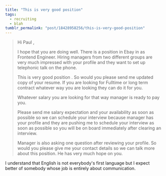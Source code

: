 ```yaml
---
title: "This is very good position"
tags:
  - recruiting
  - blah
tumblr_permalink: "post/18428958256/this-is-very-good-position"
---
```


> Hi Paul ,
>
> I hope that you are doing well. There is a position in Ebay in as Frontend Engineer. Hiring managers from two different groups are very much impressed with your profile and they want to set up telephonic talk on the phone.
>
> This is very good position . So would you please send me updated copy of your resume. If you are looking for Fulltime or long term contract  whatever way you are looking they can do it for you.
>
> Whatever  salary  you  are  looking  for    that  way  manager  is  ready  to  pay  you.
>
> Please send me salary expectation and your availability as soon as possible so we can schedule your interview because manager has your profile and they are pushing me to schedule your interview as soon as possible so you will be on board immediately after clearing an interview.
>
> Manager is also asking one question after reviewing your profile. So would you please give me your contact details so we can talk more about this position. He has very much hope on you.

I understand that English is not everybody's first language but I expect better of somebody whose job is entirely about communication.
